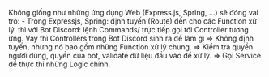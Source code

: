 Không giống như những ứng dụng Web (Express.js, Spring, ...) sẽ đóng vai trò:
    - Trong Expressjs, Spring: định tuyến (Route) đến cho các Function xử lý.
thì với Bot Discord: lệnh Commands/ trực tiếp gọi tới Controller tương ứng.
Vậy thì Controllers trong Bot Discord sinh ra để làm gì
=> Không định tuyến, nhưng nó bao gồm những Function xử lý chung.
=> Kiểm tra quyền người dùng, quyền của bot, validate dữ liệu đầu vào để xử lý.
=> Gọi Service để thực thi những Logic chính.